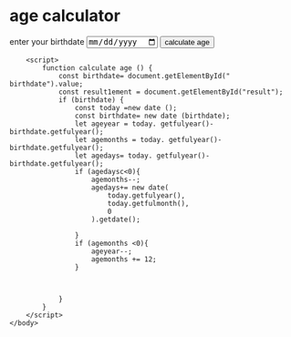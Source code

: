 <!DOCTYPE html>
<html lang="en">
    <head>
        <meta charset="utf-8" />
        <meta  name="viewport" content="width=device,initial-scale=1.0"/>
        <title>age calculator</title>
    </head>
    <body>
        <div class="constant">
            <h1>age calculator</h1>
            <label for="birthdate">enter your birthdate</label>
            <input type="date" id="birthdate"/>
            <button onclick="calculateage()">calculate age</button>
            <p id="result"></p>
        </div>


        <script>
            function calculate age () {
                const birthdate= document.getElementById(" birthdate").value;
                const result1ement = document.getElementById("result");
                if (birthdate) {
                    const today =new date ();
                    const birthdate= new date (birthdate);
                    let ageyear = today. getfulyear()-birthdate.getfulyear();
                    let agemonths = today. getfulyear()-birthdate.getfulyear();
                    let agedays= today. getfulyear()-birthdate.getfulyear();
                    if (agedaysc<0){
                        agemonths--;
                        agedays+= new date(
                            today.getfulyear(),
                            today.getfulmonth(),
                            0
                        ).getdate();

                    }
                    if (agemonths <0){
                        ageyear--;
                        agemonths += 12;
                    }
                    
                    

                }
            }
        </script>
    </body>
</html>
